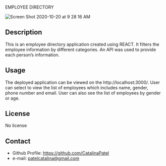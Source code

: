 EMPLOYEE DIRECTORY

![Screen Shot 2020-10-20 at 9 28 16 AM](https://user-images.githubusercontent.com/64928084/96593452-82efc980-12b7-11eb-8c02-67b628ef14ff.png)

## Description

This is an employee directory application created using REACT. It filters the employee information by different categories. An API was used to provide each person’s information.

## Usage

The deployed application can be viewed on the http://localhost:3000/. User can select to view the list of employees which includes name, gender, phone number and email. User can also see the list of employees by gender or age.

## License

No license

## Contact

- Github Profile: https://github.com/CatalinaPatel 
- e-mail: patelcatalina@gmail.com
